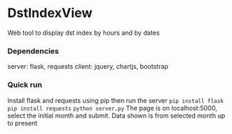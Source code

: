 # DstIndexView
Web tool to display dst index by hours and by dates

### Dependencies
server: flask, requests
client: jquery, chartjs, bootstrap

### Quick run
Install flask and requests using pip then run the server
 `pip install flask`
 `pip install requests` 
 `python server.py`
The page is on localhost:5000, select the initial month and submit. Data shown is from selected month up to present

